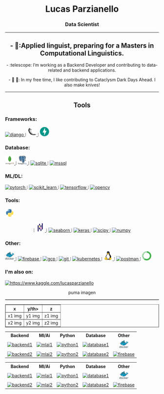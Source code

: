 
<center><h1>Lucas Parzianello</1>

<h3>Data Scientist</h3>

<hr style=“width:40%”>

<h2> - 📖:Applied linguist, preparing for a Masters in Computational Linguistics.</h2>

<p>- :telescope: I’m working as a Backend Developer and contributing to data-related and backend applications.</p>
<p>- 🧟 🔪: In my free time, I like contributing to Cataclysm Dark Days Ahead. I also make knives!</p>


<hr style=“width:40%”>



<h2> Tools</h2>
<table style=“width:100%” border=“1”>

<h3 align="left">Frameworks:</h3>
<p align="left">
    <a href="https://www.djangoproject.com/" target="_blank" rel="noreferrer">
        <img src="https://cdn.worldvectorlogo.com/logos/django.svg" alt="django" width="30" height="30"/>
    </a>
  ⁝
    <a href="https://flask.palletsprojects.com/" target="_blank" rel="noreferrer">
        <img src="https://github.com/devicons/devicon/blob/master/icons/flask/flask-original.svg" alt="flask" width="30" height="30"/>
    </a>
  ⁝
    <a href="https://fastapi.tiangolo.com/" target="_blank" rel="noreferrer">
        <img src="https://github.com/devicons/devicon/blob/master/icons/fastapi/fastapi-plain.svg" alt="fastapi" width="30" height="30"/>
    </a>
</p>



<h3 align="left">Database:</h3>
<p align="left">
    <a href="https://www.mongodb.com/" target="_blank" rel="noreferrer">
        <img src="https://raw.githubusercontent.com/devicons/devicon/master/icons/mongodb/mongodb-original-wordmark.svg" alt="mongodb" width="30" height="30"/>
    </a>
  ⁝
    <a href="https://www.postgresql.org" target="_blank" rel="noreferrer">
        <img src="https://raw.githubusercontent.com/devicons/devicon/master/icons/postgresql/postgresql-original-wordmark.svg" alt="postgresql" width="30" height="30"/>
    </a>
  ⁝
    <a href="https://www.sqlite.org/" target="_blank" rel="noreferrer">
        <img src="https://www.vectorlogo.zone/logos/sqlite/sqlite-icon.svg" alt="sqlite" width="30" height="30"/>
    </a>
  ⁝
    <a href="https://www.microsoft.com/en-us/sql-server" target="_blank" rel="noreferrer">
        <img src="https://www.svgrepo.com/show/303229/microsoft-sql-server-logo.svg" alt="mssql" width="30" height="30"/>
    </a>
</p>

<h3 align="left">ML/DL:</h3>
<p align="left">
    <a href="https://pytorch.org/" target="_blank" rel="noreferrer">
        <img src="https://www.vectorlogo.zone/logos/pytorch/pytorch-icon.svg" alt="pytorch" width="30" height="30"/>
    </a>
  ⁝
    <a href="https://scikit-learn.org/" target="_blank" rel="noreferrer">
        <img src="https://upload.wikimedia.org/wikipedia/commons/0/05/Scikit_learn_logo_small.svg" alt="scikit_learn" width="30" height="30"/>
    </a>
  ⁝
    <a href="https://www.tensorflow.org" target="_blank" rel="noreferrer">
        <img src="https://www.vectorlogo.zone/logos/tensorflow/tensorflow-icon.svg" alt="tensorflow" width="30" height="30"/>
    </a>
  ⁝
    <a href="https://opencv.org/" target="_blank" rel="noreferrer">
        <img src="https://www.vectorlogo.zone/logos/opencv/opencv-icon.svg" alt="opencv" width="30" height="30"/>
    </a>
</p>

<h3 align="left">Tools:</h3>
<p align="left">
    <a href="https://www.python.org" target="_blank" rel="noreferrer">
        <img src="https://raw.githubusercontent.com/devicons/devicon/master/icons/python/python-original.svg" alt="python" width="30" height="30"/>
    </a>

  ⁝
    <a href="https://pandas.pydata.org/" target="_blank" rel="noreferrer">
        <img src="https://raw.githubusercontent.com/devicons/devicon/2ae2a900d2f041da66e950e4d48052658d850630/icons/pandas/pandas-original.svg" alt="pandas" width="30" height="30"/>
    </a>
  ⁝
    <a href="https://seaborn.pydata.org/" target="_blank" rel="noreferrer">
        <img src="https://seaborn.pydata.org/_images/logo-mark-lightbg.svg" alt="seaborn" width="30" height="30"/>
    </a>
  ⁝
     <a href="https://keras.io/" target="_blank" rel="noreferrer">
        <img src="https://github.com/valohai/ml-logos/blob/master/keras-text.svg" alt="keras" width="30" height="30"/>
    </a>
  ⁝
     <a href="https://scipy.org/" target="_blank" rel="noreferrer">
        <img src="https://github.com/valohai/ml-logos/blob/master/scipy.svg" alt="scipy" width="30" height="30"/>
    </a>
  ⁝
     <a href="https://numpy.org/" target="_blank" rel="noreferrer">
        <img src="https://github.com/numpy/numpy/blob/main/branding/logo/secondary/numpylogo2.png" alt="numpy" width="30" height="30"/>
    </a>
</p>

<h3 align="left">Other:</h3>
<p align="left">
    <a href="https://www.docker.com/" target="_blank" rel="noreferrer">
        <img src="https://raw.githubusercontent.com/devicons/devicon/master/icons/docker/docker-original-wordmark.svg" alt="docker" width="30" height="30"/>
    </a>
  ⁝
    <a href="https://firebase.google.com/" target="_blank" rel="noreferrer">
        <img src="https://www.vectorlogo.zone/logos/firebase/firebase-icon.svg" alt="firebase" width="30" height="30"/>
    </a>
  ⁝
    <a href="https://cloud.google.com" target="_blank" rel="noreferrer">
        <img src="https://www.vectorlogo.zone/logos/google_cloud/google_cloud-icon.svg" alt="gcp" width="30" height="30"/>
    </a>
  ⁝
    <a href="https://git-scm.com/" target="_blank" rel="noreferrer">
        <img src="https://www.vectorlogo.zone/logos/git-scm/git-scm-icon.svg" alt="git" width="30" height="30"/>
    </a>
  ⁝
    <a href="https://kubernetes.io" target="_blank" rel="noreferrer">
        <img src="https://www.vectorlogo.zone/logos/kubernetes/kubernetes-icon.svg" alt="kubernetes" width="30" height="30"/>
    </a>
  ⁝
    <a href="https://www.linux.org/" target="_blank" rel="noreferrer">
        <img src="https://raw.githubusercontent.com/devicons/devicon/master/icons/linux/linux-original.svg" alt="linux" width="30" height="30"/>
    </a>
  ⁝
    <a href="https://postman.com" target="_blank" rel="noreferrer">
        <img src="https://www.vectorlogo.zone/logos/getpostman/getpostman-icon.svg" alt="postman" width="30" height="30"/>
    </a>
  ⁝
    <a href="https://www.anaconda.com/download" target="_blank" rel="noreferrer">
        <img src="https://github.com/devicons/devicon/blob/master/icons/anaconda/anaconda-original.svg" alt="conda" width="30" height="30"/>
    </a>
</p>


<h3 align="left">I'm also on:</h3>
<p align="left">
<a href="https://www.kaggle.com/lucasparzianello" target="blank"><img align="center" src="https://raw.githubusercontent.com/rahuldkjain/github-profile-readme-generator/master/src/images/icons/Social/kaggle.svg" alt="https://www.kaggle.com/lucasparzianello" height="30" width="30" /></a>
</p>





<img>puma imagen</img>




<table style=“width:100%” border=“1”>

<tr>
<th>x</th>
<th>y/th>
<th>z</th>
</tr>

<tr>
<td style=“text-align: center; vertical-align: middle”> x1 img</td>

<td style=“text-align: center; vertical-align: middle”> y1 img</td>

<td style=“text-align: center; vertical-align: middle”> z1 img</td>
</tr>

<tr>
<td style=“text-align: center; vertical-align: middle”> x2 img</td>

<td style=“text-align: center; vertical-align: middle”> y2 img</td>

<td style=“text-align: center; vertical-align: middle”> z2 img</td>
</tr>
</table>
</center>

<div></div>
<table>
<tr>
<th>Backend</th>
<th>Ml/Ai</th>
<th>Python</th>
<th>Database</th>
<th>Other</th>
</tr>

<tr>
<td style="text-align: center; vertical-align: middle">
    <a href="backend1_url" target="_blank" rel="noreferrer">
        <img src="image1_url" alt="backend1" width="30" height="30"/>
    </a>
</td>
<td style="text-align: center; vertical-align: middle">
    <a href="mlai1_url" target="_blank" rel="noreferrer">
        <img src="image2_url" alt="mlai1" width="30" height="30"/>
    </a>
</td>
<td style="text-align: center; vertical-align: middle">
    <a href="python1_url" target="_blank" rel="noreferrer">
        <img src="image3_url" alt="python1" width="30" height="30"/>
    </a>
</td>
<td style="text-align: center; vertical-align: middle">
    <a href="database1_url" target="_blank" rel="noreferrer">
        <img src="image4_url" alt="database1" width="30" height="30"/>
    </a>
</td>
<td style="text-align: center; vertical-align: middle">
    <a href="https://www.docker.com/" target="_blank" rel="noreferrer">
        <img src="https://raw.githubusercontent.com/devicons/devicon/master/icons/docker/docker-original-wordmark.svg" alt="docker" width="30" height="30"/>
    </a>
</td>
</tr>

<tr>
<td style="text-align: center; vertical-align: middle">
    <a href="backend2_url" target="_blank" rel="noreferrer">
        <img src="image6_url" alt="backend2" width="30" height="30"/>
    </a>
</td>
<td style="text-align: center; vertical-align: middle">
    <a href="mlai2_url" target="_blank" rel="noreferrer">
        <img src="image7_url" alt="mlai2" width="30" height="30"/>
    </a>
</td>
<td style="text-align: center; vertical-align: middle">
    <a href="python2_url" target="_blank" rel="noreferrer">
        <img src="image8_url" alt="python2" width="30" height="30"/>
    </a>
</td>
<td style="text-align: center; vertical-align: middle">
    <a href="database2_url" target="_blank" rel="noreferrer">
        <img src="image9_url" alt="database2" width="30" height="30"/>
    </a>
</td>
<td style="text-align: center; vertical-align: middle">
    <a href="https://firebase.google.com/" target="_blank" rel="noreferrer">
        <img src="https://www.vectorlogo.zone/logos/firebase/firebase-icon.svg" alt="firebase" width="30" height="30"/>
    </a>
</td>
</tr>

<table>
<tr>
<th>Backend</th>
<th>Ml/Ai</th>
<th>Python</th>
<th>Database</th>
<th>Other</th>
</tr>

<tr>
<td style="text-align: center; vertical-align: middle">
    <a href="backend1_url" target="_blank" rel="noreferrer">
        <img src="image1_url" alt="backend1" width="30" height="30"/>
    </a>
</td>
<td style="text-align: center; vertical-align: middle">
    <a href="mlai1_url" target="_blank" rel="noreferrer">
        <img src="image2_url" alt="mlai1" width="30" height="30"/>
    </a>
</td>
<td style="text-align: center; vertical-align: middle">
    <a href="python1_url" target="_blank" rel="noreferrer">
        <img src="image3_url" alt="python1" width="30" height="30"/>
    </a>
</td>
<td style="text-align: center; vertical-align: middle">
    <a href="database1_url" target="_blank" rel="noreferrer">
        <img src="image4_url" alt="database1" width="30" height="30"/>
    </a>
</td>
<td style="text-align: center; vertical-align: middle">
    <a href="https://www.docker.com/" target="_blank" rel="noreferrer">
        <img src="https://raw.githubusercontent.com/devicons/devicon/master/icons/docker/docker-original-wordmark.svg" alt="docker" width="30" height="30"/>
    </a>
</td>
</tr>

<tr>
<td style="text-align: center; vertical-align: middle">
    <a href="backend2_url" target="_blank" rel="noreferrer">
        <img src="image6_url" alt="backend2" width="30" height="30"/>
    </a>
</td>
<td style="text-align: center; vertical-align: middle">
    <a href="mlai2_url" target="_blank" rel="noreferrer">
        <img src="image7_url" alt="mlai2" width="30" height="30"/>
    </a>
</td>
<td style="text-align: center; vertical-align: middle">
    <a href="python2_url" target="_blank" rel="noreferrer">
        <img src="image8_url" alt="python2" width="30" height="30"/>
    </a>
</td>
<td style="text-align: center; vertical-align: middle">
    <a href="database2_url" target="_blank" rel="noreferrer">
        <img src="image9_url" alt="database2" width="30" height="30"/>
    </a>
</td>
<td style="text-align: center; vertical-align: middle">
    <a href="https://firebase.google.com/" target="_blank" rel="noreferrer">
        <img src="https://www.vectorlogo.zone/logos/firebase/firebase-icon.svg" alt="firebase" width="30" height="30"/>
    </a>
</td>
</tr>

<!-- Add more rows if needed, up to a total of 8 rows -->
<!-- Remember to replace image1_url, image2_url, ... with actual image URLs -->
</table>



